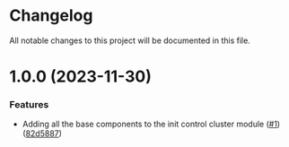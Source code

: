 # Changelog

All notable changes to this project will be documented in this file.

# 1.0.0 (2023-11-30)


### Features

* Adding all the base components to the init control cluster module ([#1](https://github.com/ArcfieldSTC/terraform-azure-init-control-cluster/issues/1)) ([82d5887](https://github.com/ArcfieldSTC/terraform-azure-init-control-cluster/commit/82d5887b39ee8b98b9bc795c9275f7d690ef3f24))
